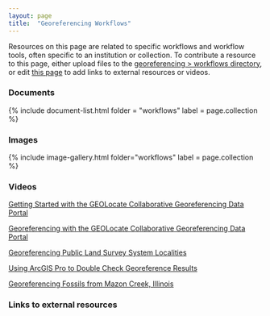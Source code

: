```yaml
---
layout: page
title:  "Georeferencing Workflows"
---
```


Resources on this page are related to specific workflows and workflow tools, often specific to an institution or collection. To contribute a resource to this page, either upload files to the [georeferencing > workflows directory](), or edit [this page]() to add links to external resources or videos.

### Documents

{% include document-list.html folder = "workflows" label = page.collection %}

### Images

{% include image-gallery.html folder="workflows" label = page.collection %}

### Videos

[Getting Started with the GEOLocate Collaborative Georeferencing Data Portal](https://vimeo.com/408990525)

[Georeferencing with the GEOLocate Collaborative Georeferencing Data Portal](https://vimeo.com/408991069)

[Georeferencing Public Land Survey System Localities](https://vimeo.com/408988862)

[Using ArcGIS Pro to Double Check Georeference Results](https://vimeo.com/408986914)

[Georeferencing Fossils from Mazon Creek, Illinois](https://vimeo.com/409003066)

### Links to external resources
